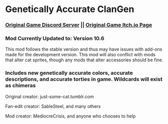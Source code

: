 # Genetically Accurate ClanGen

### [Original Game Discord Server](https://discord.gg/rnFQqyPZ7K) || [Original Game Itch.io Page](https://sablesteel.itch.io/clan-gen-fan-edit)

### Mod Currently Updated to: Version 10.6
This mod follows the stable version and thus may have issues with add-ons made for the development version. This mod will also conflict with mods that alter cat sprites, though any mods that alter accessories should be fine.

### Includes new genetically accurate colors, accurate descriptions, and accurate torties in game. Wildcards will exist as chimeras

Original creator: just-some-cat.tumblr.com

Fan-edit creator: SableSteel, and many others

Mod creator: MediocreCrisis, and anyone who chooses to help
